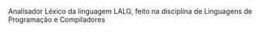 Analisador Léxico da linguagem LALG, feito na disciplina de Linguagens de Programação e Compiladores